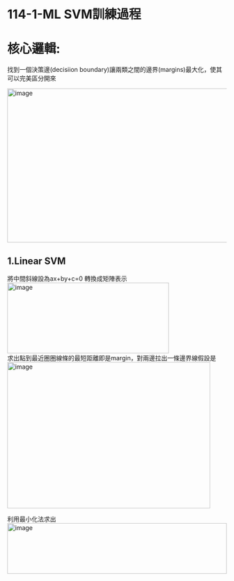 # 114-1-ML SVM訓練過程

# 核心邏輯: <br>
找到一個決策邊(decisiion boundary)讓兩類之間的邊界(margins)最大化，使其可以完美區分開來<br>

<img width="630" height="353" alt="image" src="https://github.com/user-attachments/assets/1feec67e-3876-4b5c-88d7-f4eb2041d3b8" /> <br>
## 1.Linear SVM <br>
將中間斜線設為ax+by+c=0 轉換成矩陣表示<br>
<img width="371" height="162" alt="image" src="https://github.com/user-attachments/assets/66c7e3db-9e39-4a85-adb6-a5169d87d69b" /> <br>
求出點到最近圈圈線條的最短距離即是margin，對兩邊拉出一條邊界線假設是<br>
<img width="466" height="335" alt="image" src="https://github.com/user-attachments/assets/05c06a3a-1622-45da-9523-53294003a7e3" /> <br>



利用最小化法求出<br>
<img width="504" height="116" alt="image" src="https://github.com/user-attachments/assets/f64c7d3d-a52f-49e4-9ac8-a57d37d6db32" /><br>


